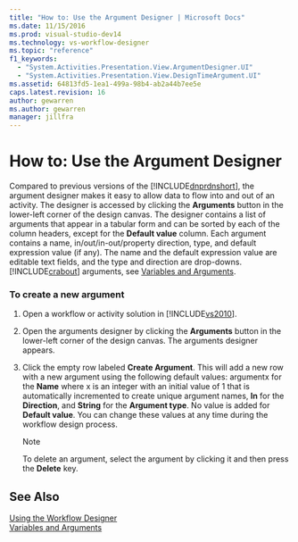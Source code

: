 ```yaml
---
title: "How to: Use the Argument Designer | Microsoft Docs"
ms.date: 11/15/2016
ms.prod: visual-studio-dev14
ms.technology: vs-workflow-designer
ms.topic: "reference"
f1_keywords: 
  - "System.Activities.Presentation.View.ArgumentDesigner.UI"
  - "System.Activities.Presentation.View.DesignTimeArgument.UI"
ms.assetid: 64813fd5-1ea1-499a-98b4-ab2a44b7ee5e
caps.latest.revision: 16
author: gewarren
ms.author: gewarren
manager: jillfra
---
```

# How to: Use the Argument Designer
Compared to previous versions of the [!INCLUDE[dnprdnshort](../includes/dnprdnshort-md.md)], the argument designer makes it easy to allow data to flow into and out of an activity. The designer is accessed by clicking the **Arguments** button in the lower-left corner of the design canvas. The designer contains a list of arguments that appear in a tabular form and can be sorted by each of the column headers, except for the **Default value** column. Each argument contains a name, in/out/in-out/property direction, type, and default expression value (if any). The name and the default expression value are editable text fields, and the type and direction are drop-downs. [!INCLUDE[crabout](../includes/crabout-md.md)] arguments, see [Variables and Arguments](http://msdn.microsoft.com/library/d03dbe34-5b2e-4f21-8b57-693ee49611b8).  
  
### To create a new argument  
  
1. Open a workflow or activity solution in [!INCLUDE[vs2010](../includes/vs2010-md.md)].  
  
2. Open the arguments designer by clicking the **Arguments** button in the lower-left corner of the design canvas. The arguments designer appears.  
  
3. Click the empty row labeled **Create Argument**. This will add a new row with a new argument using the following default values: argumentx for the **Name** where x is an integer with an initial value of 1 that is automatically incremented to create unique argument names, **In** for the **Direction**, and **String** for the **Argument type**. No value is added for **Default value**. You can change these values at any time during the workflow design process.  
  
    > [!NOTE]
    > To delete an argument, select the argument by clicking it and then press the **Delete** key.  
  
## See Also  
 [Using the Workflow Designer](../workflow-designer/using-the-workflow-designer.md)   
 [Variables and Arguments](http://msdn.microsoft.com/library/d03dbe34-5b2e-4f21-8b57-693ee49611b8)